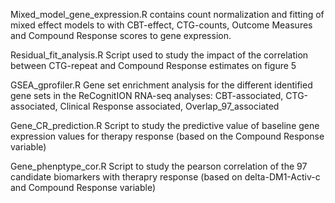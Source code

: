 Mixed_model_gene_expression.R contains count normalization and fitting of mixed effect models to with CBT-effect, 
CTG-counts, Outcome Measures and Compound Response scores to gene expression.

Residual_fit_analysis.R Script used to study the impact of the correlation between CTG-repeat and Compound Response estimates
on figure 5

GSEA_gprofiler.R Gene set enrichment analysis for the different identified gene sets in the ReCognitION RNA-seq analyses:
CBT-associated, CTG-associated, Clinical Response associated, Overlap_97_associated

Gene_CR_prediction.R Script to study the predictive value of baseline gene expression values for therapy response (based on the Compound Response variable)

Gene_phenptype_cor.R Script to study the pearson correlation of the 97 candidate biomarkers with therapry response (based on delta-DM1-Activ-c and Compound Response variable)

